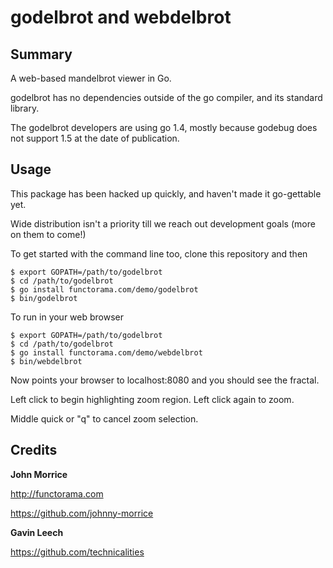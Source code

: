 # godelbrot and webdelbrot

## Summary

A web-based mandelbrot viewer in Go.

godelbrot has no dependencies outside of the go compiler, and its standard 
library.

The godelbrot developers are using go 1.4, mostly because godebug does not
support 1.5 at the date of publication.

## Usage

This package has been hacked up quickly, and haven't made it go-gettable yet.

Wide distribution isn't a priority till we reach out development goals (more on 
them to come!)

To get started with the command line too, clone this repository and then

    $ export GOPATH=/path/to/godelbrot
    $ cd /path/to/godelbrot
    $ go install functorama.com/demo/godelbrot
    $ bin/godelbrot

To run in your web browser

    $ export GOPATH=/path/to/godelbrot
    $ cd /path/to/godelbrot
    $ go install functorama.com/demo/webdelbrot
    $ bin/webdelbrot

Now points your browser to localhost:8080 and you should see the fractal.

Left click to begin highlighting zoom region.  Left click again to zoom.

Middle quick or "q" to cancel zoom selection.

## Credits

**John Morrice**

http://functorama.com

https://github.com/johnny-morrice

**Gavin Leech**

https://github.com/technicalities
